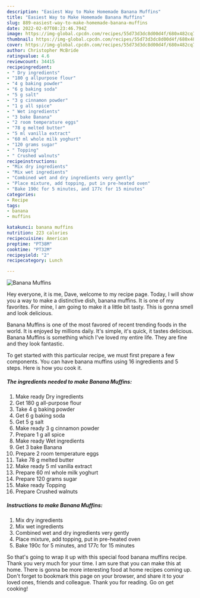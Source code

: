 ```yaml
---
description: "Easiest Way to Make Homemade Banana Muffins"
title: "Easiest Way to Make Homemade Banana Muffins"
slug: 889-easiest-way-to-make-homemade-banana-muffins
date: 2022-02-07T08:23:46.794Z
image: https://img-global.cpcdn.com/recipes/55d73d3dc8d00d4f/680x482cq70/banana-muffins-recipe-main-photo.jpg
thumbnail: https://img-global.cpcdn.com/recipes/55d73d3dc8d00d4f/680x482cq70/banana-muffins-recipe-main-photo.jpg
cover: https://img-global.cpcdn.com/recipes/55d73d3dc8d00d4f/680x482cq70/banana-muffins-recipe-main-photo.jpg
author: Christopher McBride
ratingvalue: 4.6
reviewcount: 34415
recipeingredient:
- " Dry ingredients"
- "180 g allpurpose flour"
- "4 g baking powder"
- "6 g baking soda"
- "5 g salt"
- "3 g cinnamon powder"
- "1 g all spice"
- " Wet ingredients"
- "3 bake Banana"
- "2 room temperature eggs"
- "78 g melted butter"
- "5 ml vanilla extract"
- "60 ml whole milk yoghurt"
- "120 grams sugar"
- " Topping"
- " Crushed walnuts"
recipeinstructions:
- "Mix dry ingredients"
- "Mix wet ingredients"
- "Combined wet and dry ingredients very gently"
- "Place mixture, add topping, put in pre-heated oven"
- "Bake 190c for 5 minutes, and 177c for 15 minutes"
categories:
- Recipe
tags:
- banana
- muffins

katakunci: banana muffins 
nutrition: 223 calories
recipecuisine: American
preptime: "PT38M"
cooktime: "PT32M"
recipeyield: "2"
recipecategory: Lunch

---
```



![Banana Muffins](https://img-global.cpcdn.com/recipes/55d73d3dc8d00d4f/680x482cq70/banana-muffins-recipe-main-photo.jpg)

Hey everyone, it is me, Dave, welcome to my recipe page. Today, I will show you a way to make a distinctive dish, banana muffins. It is one of my favorites. For mine, I am going to make it a little bit tasty. This is gonna smell and look delicious.



Banana Muffins is one of the most favored of recent trending foods in the world. It is enjoyed by millions daily. It's simple, it's quick, it tastes delicious. Banana Muffins is something which I've loved my entire life. They are fine and they look fantastic.


To get started with this particular recipe, we must first prepare a few components. You can have banana muffins using 16 ingredients and 5 steps. Here is how you cook it.

<!--inarticleads1-->

##### The ingredients needed to make Banana Muffins:

1. Make ready  Dry ingredients
1. Get 180 g all-purpose flour
1. Take 4 g baking powder
1. Get 6 g baking soda
1. Get 5 g salt
1. Make ready 3 g cinnamon powder
1. Prepare 1 g all spice
1. Make ready  Wet ingredients
1. Get 3 bake Banana
1. Prepare 2 room temperature eggs
1. Take 78 g melted butter
1. Make ready 5 ml vanilla extract
1. Prepare 60 ml whole milk yoghurt
1. Prepare 120 grams sugar
1. Make ready  Topping
1. Prepare  Crushed walnuts




<!--inarticleads2-->

##### Instructions to make Banana Muffins:

1. Mix dry ingredients
1. Mix wet ingredients
1. Combined wet and dry ingredients very gently
1. Place mixture, add topping, put in pre-heated oven
1. Bake 190c for 5 minutes, and 177c for 15 minutes




So that's going to wrap it up with this special food banana muffins recipe. Thank you very much for your time. I am sure that you can make this at home. There is gonna be more interesting food at home recipes coming up. Don't forget to bookmark this page on your browser, and share it to your loved ones, friends and colleague. Thank you for reading. Go on get cooking!
